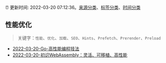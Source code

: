 :alarm_clock: 更新时间: 2022-03-20 07:12:36。[来源分类](../README.md)、[标签分类](../TAGS.md)、[时间分类](../TIMELINE.md)

## 性能优化


> 关键字：`性能`、`优化`、`加载`、`SEO`、`Hints`、`Prefetch`、`Prerender`、`Preload`



- [2022-03-20-Go-高性能编程技法](https://toutiao.io/k/405ts7m) 
- [2022-03-20-初识WebAssembly：灵活、可移植、高性能](https://toutiao.io/k/ct75iot) 